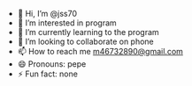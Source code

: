 - 👋 Hi, I’m @jss70
- 👀 I’m interested in program 
- 🌱 I’m currently learning to the program 
- 💞️ I’m looking to collaborate on phone 
- 📫 How to reach me m46732890@gmail.com
- 😄 Pronouns: pepe
- ⚡ Fun fact: none

<!---
jss70/jss70 is a ✨ special ✨ repository because its `README.md` (this file) appears on your GitHub profile.
You can click the Preview link to take a look at your changes.
--->
